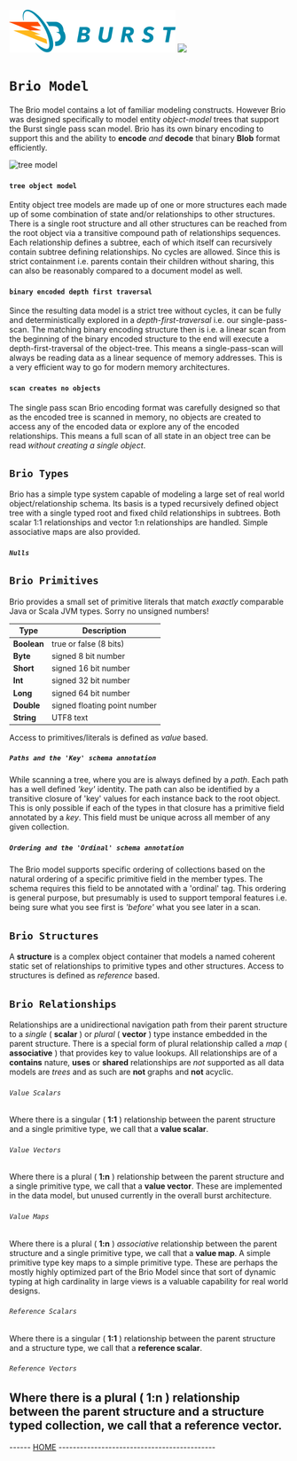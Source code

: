 ![Burst](../../../../../../../../doc/burst_small.png "")
![](../../../../../../../doc/brio_small.png "")

# `Brio Model`
The Brio model contains a lot of familiar modeling constructs.
However Brio was designed specifically 
to model entity _object-model_ trees that support the
Burst single pass scan model. Brio has its own binary encoding
to support this and the ability to **encode** _and_ **decode** that binary
**Blob** format efficiently.

![tree model](tree_model.svg "")

#### `tree object model`

Entity object tree models are made up of one or more structures each made up of
some combination of state and/or relationships to other structures.
There is a single root structure and all other structures
can be reached from the root object via a transitive compound path of
relationships sequences. 
Each relationship
defines a subtree, each of which itself can recursively
contain subtree defining relationships. No cycles are allowed. 
Since this is strict containment i.e. parents contain their children
without sharing, this can also be reasonably compared to a document model as well.

#### `binary encoded depth first traversal`
Since the resulting data model is a strict tree without cycles,
it can be fully and deterministically
explored in a _depth-first-traversal_ i.e. our single-pass-scan. The matching
binary encoding structure then is  i.e. a linear scan from the beginning
of the binary encoded structure to the end will execute a depth-first-traversal
of the object-tree. This means a single-pass-scan will always be reading
data as a linear sequence of memory addresses. This is a very efficient way
to go for modern memory architectures.

#### `scan creates no objects`
The single pass scan Brio encoding format was carefully designed
so that as the encoded tree is
scanned in memory, no objects are created to access any of the encoded data
or explore any of the encoded relationships. 
This means a full scan of all state in an object tree can be
read _without creating a single object_.

## `Brio Types`
Brio has a simple type system capable of modeling a large set of real world object/relationship schema.
Its basis is a typed recursively defined object tree with a single typed root and fixed child relationships
in subtrees. Both scalar 1:1 relationships and vector 1:n relationships are handled.
Simple associative maps are also provided.

##### `Nulls`

## `Brio Primitives`
Brio provides a small set of primitive literals that match *exactly*
comparable Java or Scala JVM types. Sorry no unsigned numbers!

| Type | Description |
|---|---|
| __Boolean__ | true or false (8 bits) |
|  __Byte__ | signed 8 bit number|
| __Short__ | signed 16 bit number|
| __Int__ | signed 32 bit number|
| __Long__ | signed 64 bit number|
| __Double__ | signed floating point number|
| __String__ | UTF8 text|


Access to primitives/literals is defined as *value* based.
##### `Paths and the 'Key' schema annotation`
While scanning a tree, where you are is always defined by a _path_. Each path has a well defined _'key'_ identity. The
path can also be identified by a transitive closure of 'key' values for each instance back to the root object. This
is only possible if each of the types in that closure has a primitive field annotated by a _key_. This field must be
unique across all member of any given collection.

##### `Ordering and the 'Ordinal' schema annotation`
The Brio model supports specific ordering of collections based on the natural ordering of a specific primitive field
in the member types. The schema requires this field to be annotated with a 'ordinal' tag. This ordering is general
purpose, but presumably is used to support temporal features i.e. being sure what you see first is _'before'_ what
you see later in a scan.



## `Brio Structures`
A **structure** is a  complex object container that models a named coherent static set of relationships to
primitive types and other structures. Access to structures is defined as *reference* based.

## `Brio Relationships`
Relationships are a unidirectional navigation path from their parent structure to a *single* ( **scalar** ) or
*plural* ( **vector** ) type instance embedded in the parent structure.
There is a special form of plural relationship called a *map* ( **associative** ) that provides key to value lookups.
All relationships are of a **contains** nature, **uses** or **shared** relationships are *not* supported as all
data models are *trees* and as such are **not** graphs and **not** acyclic.

###### `Value Scalars`
Where there is a singular ( **1:1** )  relationship between the parent structure and a single primitive type, we call
that a **value scalar**.

###### `Value Vectors`
Where there is a plural ( **1:n** ) relationship between the parent structure and a single primitive type, we call
that a **value vector**. These are implemented in the data model, but unused currently in the overall burst architecture.

###### `Value Maps`
Where there is a plural ( **1:n** ) *associative* relationship between the parent structure and a single primitive type, we call
that a **value map**. A simple primitive type key maps to a simple primitive type. These are perhaps the mostly
highly optimized part of the Brio Model since that sort of
dynamic typing at high cardinality in large views is a valuable capability for real world designs.

###### `Reference Scalars`
Where there is a singular ( **1:1** )  relationship between the parent structure and a structure type, we call
that a **reference scalar**.

###### `Reference Vectors`
Where there is a plural ( **1:n** ) relationship between the parent structure and a structure typed collection,
we call that a **reference vector**.   
---
------ [HOME](../../../../../../../../../readme.md) -------------------------------------------- 
